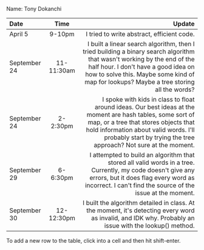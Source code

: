 Name: Tony Dokanchi

| Date         |    Time    |                                                                                                                                                                                                                                                            Update |
|:-------------|:----------:|------------------------------------------------------------------------------------------------------------------------------------------------------------------------------------------------------------------------------------------------------------------:|
| April 5      |   9-10pm   |                                                                                                                                                                                                                        I tried to write abstract, efficient code. |
| September 24 | 11-11:30am |        I built a linear search algorithm, then I tried building a binary search algorithm that wasn't working by the end of the half hour. I don't have a good idea on how to solve this. Maybe some kind of map for lookups? Maybe a tree storing all the words? |
| September 24 |  2-2:30pm  | I spoke with kids in class to float around ideas. Our best ideas at the moment are hash tables, some sort of map, or a tree that stores objects that hold information about valid words. I'll probably start by trying the tree approach? Not sure at the moment. |
| September 29 |  6-6:30pm  |                                                I attempted to build an algorithm that stored all valid words in a tree. Currently, my code doesn't give any errors, but it does flag every word as incorrect. I can't find the source of the issue at the moment. |
| September 30 | 12-12:30pm |                                                                                                            I built the algorithm detailed in class. At the moment, it's detecting every word as invalid, and IDK why. Probably an issue with the lookup() method. |


To add a new row to the table, click into a cell and then hit shift-enter.